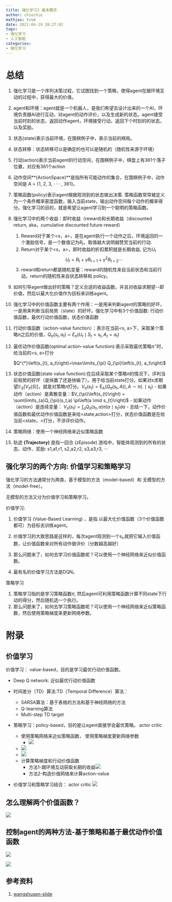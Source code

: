 ```yaml
---
title: 强化学习1 基本概念
author: chiechie
mathjax: true
date: 2021-04-19 20:27:02
tags:
- 强化学习
- 人工智能
categories:
- 强化学习
---
```




# 总结

1. 强化学习是一个序列决策过程，它试图找到一个策略，使得agent在跟环境互动的过程中，获得最大的价值。

2. agent和环境：agent就是一个机器人，是我们希望去设计出来的一个AI，环境负责跟AI进行互动，对agent的动作评价，以及生成新的状态。agent接受当前时刻的状态，返回动作agent，环境接受行动，返回下个时刻的的状态，以及奖励。

3. 状态(state)表示当前环境，在围棋例子中，表示当前的棋局。

4. 状态转移：状态转移可以是确定的也可以是随机的（随机性来源于环境）

5. 行动(action)表示当前agent的行动空间，在围棋例子中，棋盘上有361个落子位置，对应有361个action

6. 动作空间**(ActionSpace)**是指所有可能动作的集合，在围棋例子中，动作空间是 A = {1, 2, 3, · · · , 361}。

7. 策略函数(policy)表示agent根据观测到的状态做出决策. 策略函数常常被定义为一个条件概率密度函数，输入当前state，输出动作空间每个动作的概率得分。强化学习的目的，就是希望让agent学习到一个聪明的策略函数。

8. 强化学习中的两个收益：即时收益（reward)和长期收益（discounted return, aka，cumulative discounted future reward）
   1. Reward对于某个<s，a>，是在agent执行一个动作之后，环境返回的一个激励信号，是一个数值记为$R_t$，取值越大说明越赞赏当前的行动.
   2. Return对于某个<s，a>，即时收益的折扣累积就是长期收益, 记为$U_t$$$U_{t}=R_{t}+ \gamma R_{t+1}+\gamma ^{2} R_{t+2}  \cdots$$
   3. reward和return都是随机变量：reward的随机性来自当前状态和当前行动。return的随机性来自状态转移和 policy。
   
9. 如何引导agent做出好的策略？定义合适的收益函数，并且对收益求期望--即价值，然后以最大化价值作为目标来训练agent。

10. 强化学习中的价值函数主要有两个作用：一是用来判断agent的策略的好坏，一是用来判断当前局势（state）的好坏。强化学习中有3个价值函数: 行动价值函数，最优行动价值函数，状态价值函数
   1. 行动价值函数（action-value function）：表示在当前<s, a>下，采取某个策略$\pi$之后的价值，$Q_{\pi}\left(s_{t}, a_{t}\right)=E_{\pi}\left(U_{t} \mid S_{t}=s_{t}, A_{t}=a_{t}\right)$

   2. 最优动作价值函数(optimal  action-value function):表示采取最优策略$\pi^{\star}$时，给当前的<s, a>打分

      $Q^{*}\left(s_{t}, a_t\right)=\max\limits_{\pi} Q_{\pi}\left(s_{t}, a_t\right)$

   3. 状态价值函数(state value function):在后续采取某个策略$\pi$的情况下，评判当前局势的好坏（是快赢了还是快输了）。用于给当前state打分。如果对s求期望$\mathbb{E}_{S}\left[V_{\pi}(S)\right]$，就是对策略$\pi$打分。$V_{\pi}\left(s_{t}\right)=\operatorname{E_A}\left(Q_{\pi}\left(s_{t}, A\right)\right), A \sim \pi(.\mid s_t)$
     - 如果动作（action）是离散变量：$V_{\pi}\left(s_{t}\right) = \sum\limits_{a}Q_{\pi}(s_t,a) \pi\left(a \mid s_{t}\right)$
     - 如果动作（action）是连续变量： $V_{\pi}\left(s_{t}\right) = \int_{a} Q_{\pi} \left(s_{t}, a\right) \pi\left(a \mid s_{t} \right) da$
     - 总结一下，动作价值函数和最优动作价值函数是来给<state,action>打分，状态价值函数是在给当前<state，>打分，不涉评价动作。

11. 策略网络：使用一个神经网络来近似策略函数

12. 轨迹 **(Trajectory)** 是指一回合 (zEpisode) 游戏中，智能体观测到的所有的状态、动作、奖励: s1,a1,r1, s2,a2,r2, s3,a3,r3, ···



## 强化学习的两个方向: 价值学习和策略学习



强化学习的方法通常分为两类，基于模型的方法（model-based）和 无模型的方法（model-free）。

无模型的方法又分为价值学习和策略学习。



价值学习:

1. 价值学习 (Value-Based Learning) ，是指 以最大化价值函数（3个价值函数都可）为目标去训练agent。

2. 价值学习的大致思路是这样的，每次agent观测到一个$s_t$,就把它输入价值函数，让价值函数来对所有动作做评价（分数越高越好）

3. 那么问题来了，如何去学习价值函数呢？可以使用一个神经网络来近似价值函数。
4. 最有名的价值学习方法是DQN。



策略学习

1. 策略学习指的是学习策略函数$\pi$, 然后agent可利用策略函数计算不同state下行动的得分，然后随机选一个执行。
2. 那么问题来了，如何去学习策略函数呢？可以使用一个神经网络来近似策略函数，然后使用策略梯度来更新网络参数。



#  附录

## 价值学习

价值学习： value-based，目的是学习最优行动价值函数。

- Deep Q network: 近似最优行动价值函数
- 时间差分（TD）算法:TD（Temporal Difference）算法：
    - SARSA算法：基于表格的方法和基于神经网络的方法
    - Q-learning算法
    - Multi-step TD target

- 策略学习：policy-based，目的是让agent直接学会最优策略。 actor critic
    - 使用策略网络来近似策略函数， 使用策略梯度更新网络参数
        -  ![](https://firebasestorage.googleapis.com/v0/b/firescript-577a2.appspot.com/o/imgs%2Fapp%2Frf_learning%2Frx6kfw7dc6.png?alt=media&token=22e1d520-3194-42b5-b624-e52034b62b4d)
    -  ![](https://firebasestorage.googleapis.com/v0/b/firescript-577a2.appspot.com/o/imgs%2Fapp%2Frf_learning%2FNC2bv9ZwlF.png?alt=media&token=8fb33ced-8383-42fe-8fee-4742d9abadc4)
    - ![](https://firebasestorage.googleapis.com/v0/b/firescript-577a2.appspot.com/o/imgs%2Fapp%2Frf_learning%2FV4DSavxJZ8.png?alt=media&token=408e1eb5-24f9-4fd9-bbf5-a7d20a53f7fb)
    - 计算策略梯度和行动价值函数
        - 方法1-跟环境互动获取长期的收益![](https://firebasestorage.googleapis.com/v0/b/firescript-577a2.appspot.com/o/imgs%2Fapp%2Frf_learning%2F8F3Gq0YTEB.png?alt=media&token=d6cd369f-ea76-41b0-84e1-66953c0d4e56)
        - 方法2-构造价值网络来计算action-value
- 价值学习和策略学习结合： actor critic ![](https://firebasestorage.googleapis.com/v0/b/firescript-577a2.appspot.com/o/imgs%2Fapp%2Frf_learning%2FQX2HjRc5gn.png?alt=media&token=18a877c8-f337-4c15-a9f5-7b3f410c8475)

## 怎么理解两个价值函数？

![](https://firebasestorage.googleapis.com/v0/b/firescript-577a2.appspot.com/o/imgs%2Fapp%2Frf_learning%2FDl41z9c-9y.png?alt=media&token=d5e65193-4372-4d43-b8c4-85237c20b61d)

## 控制agent的两种方法-基于策略和基于最优动作价值函数

![](https://firebasestorage.googleapis.com/v0/b/firescript-577a2.appspot.com/o/imgs%2Fapp%2Frf_learning%2FtnK44wspcQ.png?alt=media&token=259a4682-aa14-4b7d-8f55-e88d29cdb319)

![](https://firebasestorage.googleapis.com/v0/b/firescript-577a2.appspot.com/o/imgs%2Fapp%2Frf_learning%2FJf9FJZ0nSH.png?alt=media&token=8fb09202-0693-4658-9c45-d2bec3f8642c)

## 参考资料 

1. [wangshusen-slide](https://github.com/wangshusen/DRL/blob/master/Slides/1_Basics_1.pdf)
